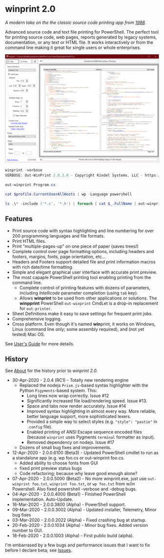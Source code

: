 # winprint 2.0

*A modern take on the the classic source code printing app from [1988](about.md).*

Advanced source code and text file printing for PowerShell. The perfect tool for printing source code, web pages, reports generated by legacy systems, documentation, or any text or HTML file. It works interactively or from the command line making it great for single users or whole enterprises.

![winprint 2.0](winprint2.png)


```powershell
winprint -verbose
VERBOSE: Out-WinPrint 2.0.3.0 - Copyright Kindel Systems, LLC - https://tig.github.io/winprint
```

```powershell
out-winprint Program.cs
```

```powershell
cat $profile.CurrentUserAllHosts | wp -Language powershell
```

```powershell
ls .\* -include ('*.c', '*.h') | foreach { cat $_.FullName | out-winprint -p "LaserJet" -title $_.FullName -verbose}
```

## Features

* Print source code with syntax highlighting and line numbering for over 200 programming languages and file formats.
* Print HTML files.
* Print "multiple-pages-up" on one piece of paper (saves trees!)
* Complete control over page formatting options, including headers and footers, margins, fonts, page orientation, etc...
* Headers and Footers support detailed file and print information macros with rich date/time formatting.
* Simple and elegant graphical user interface with accurate print preview.
* The most capaple PowerShell printing tool enabling printing from the command line.
  * Complete control of printing features with dozens of parameters, including *Intellicode* parameter completion (using `tab` key).
  * Allows **winprint** to be used from other applications or solutions. The **winpprint** PowerShell `out-winprint` CmdLet is a drop-in replacement for `out-printer`.
* Sheet Definitions make it easy to save settings for frequent print jobs.
* Comprehensive logging.
* Cross platform. Even though it's named **win**print, it works on Windows, Linux (command line only; some assembly required), and (not yet tested) Mac OS.

See [User's Guide](users-guide.md) for more details.

## History

See [About](about.md) for the history prior to *winprint 2.0*.

* 30-Apr-2020 - 2.0.4 (RC1) - Totally new rendering engine
  * Replaced the nodejs `Prism.js`-based syntax highlighter with the Python `Pigyments`-based system. This:
    * Long lines now wrap correctly. Issue #12
    * Significantly increased file load/rendering speed. Issue #13.
    * Space and tabs now render accurately. Issue #14
    * Improved syntax highlighting in almost every way. More reliable, better language support, more sophisticated lexers.
    * Provided a simple way to select styles (e.g. `"style": "pastie"` in `.config` file).
    * Enabled printing of ANSI Escape sequence encoded files (because `winprint` uses Pygments `terminal` formatter as input).
    * Removed dependency on nodejs. Issue #17
  * Dozens of small bug fixes and improvements.
* 12-Apr-2020 - 2.0.0.6100 (Beta3) - Updated PowerShell cmdlet to run as a standalone app (e.g. wp foo.cs or out-winprint foo.cs.
  * Added ability to choose fonts from GUI
  * fixed print preview status bugs
  * Code refactoring; because why leave good enough alone?
* 07-Apr-2020 - 2.0.0.5000 (Beta2) - No more winprint.exe, just use `out-winprint foo.txt`, `winprint foo.txt`, or `wp foo.txt` from w/in Powershell. Also fixed powershell -verbose and -debug bugs.
* 04-Apr-2020 - 2.0.0.4000 (Beta1) - Finished PowerShell implementation. Auto-Update.
* 16-Mar-2020 - 2.0.0.3800 (Alpha) - PowerShell support.
* 09-Mar-2020 - 2.0.0.3002 (Alpha) - Updated installer, Telemetry, Minor bug fixes
* 03-Mar-2020 - 2.0.0.2022 (Alpha) - Fixed crashing bug at startup.
* 20-Feb-2020 - 2.0.0.1034 (Alpha) - Minor bug fixes. Added version number to GUI.
* 18-Feb-2020 - 2.0.0.1003 (Alpha) - First public build (alpha).

I'm embarrased by a few bugs and performance issues that I want to fix before I declare beta; see [Issues](https://github.com/tig/winprint/issues).
